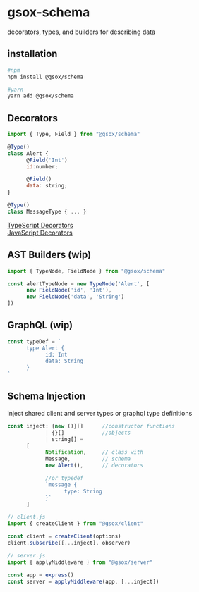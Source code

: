 # gsox-schema
decorators, types, and builders for describing data

## installation
```sh
#npm
npm install @gsox/schema

#yarn
yarn add @gsox/schema
```

## Decorators
```js
import { Type, Field } from "@gsox/schema"

@Type()
class Alert {
      @Field('Int')
      id:number;

      @Field()
      data: string;
}

@Type()
class MessageType { ... }
```

[TypeScript Decorators](https://www.typescriptlang.org/docs/handbook/decorators.html)  
[JavaScript Decorators](https://babeljs.io/docs/en/babel-plugin-syntax-decorators)

## AST Builders (wip)
```js
import { TypeNode, FieldNode } from "@gsox/schema"

const alertTypeNode = new TypeNode('Alert', [
      new FieldNode('id', 'Int'),
      new FieldNode('data', 'String')
])
```

## GraphQL (wip)
```js
const typeDef = `
      type Alert {
            id: Int
            data: String
      }
`
```

## Schema Injection
inject shared client and server types or graphql type definitions
```js
const inject: {new ()}[]      //constructor functions
            | {}[]            //objects
            | string[] =
      [
            Notification,     // class with
            Message,          // schema
            new Alert(),      // decorators

            //or typedef
            `message {
                  type: String
            }`
      ]

```
```js
// client.js
import { createClient } from "@gsox/client"

const client = createClient(options)
client.subscribe([...inject], observer)
```
```js
// server.js
import { applyMiddleware } from "@gsox/server"

const app = express()
const server = applyMiddleware(app, [...inject])
```
